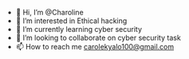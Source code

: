 - 👋 Hi, I’m @Charoline
- 👀 I’m interested in Ethical hacking
- 🌱 I’m currently learning cyber security
- 💞️ I’m looking to collaborate on cyber security task
- 📫 How to reach me carolekyalo100@gmail.com

<!---
Charoline/Charoline is a ✨ special ✨ repository because its `README.md` (this file) appears on your GitHub profile.
You can click the Preview link to take a look at your changes.
--->
